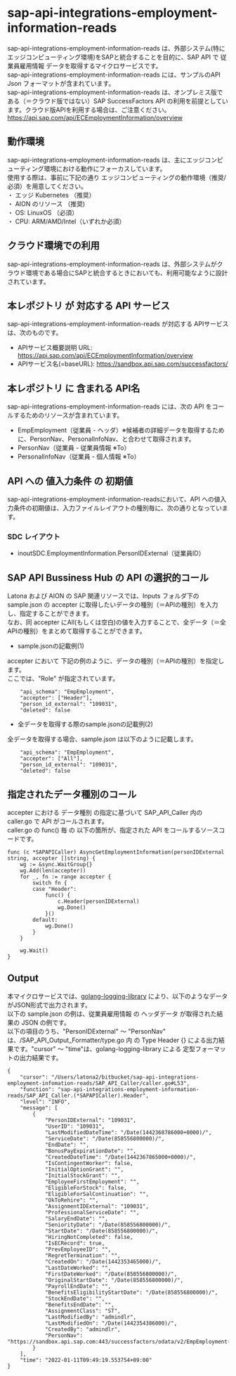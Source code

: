 # sap-api-integrations-employment-information-reads
sap-api-integrations-employment-information-reads は、外部システム(特にエッジコンピューティング環境)をSAPと統合することを目的に、SAP API で 従業員雇用情報 データを取得するマイクロサービスです。    
sap-api-integrations-employment-information-reads には、サンプルのAPI Json フォーマットが含まれています。   
sap-api-integrations-employment-information-reads は、オンプレミス版である（＝クラウド版ではない）SAP SuccessFactors API の利用を前提としています。クラウド版APIを利用する場合は、ご注意ください。   
https://api.sap.com/api/ECEmploymentInformation/overview   

## 動作環境  
sap-api-integrations-employment-information-reads は、主にエッジコンピューティング環境における動作にフォーカスしています。  
使用する際は、事前に下記の通り エッジコンピューティングの動作環境（推奨/必須）を用意してください。  
・ エッジ Kubernetes （推奨）    
・ AION のリソース （推奨)    
・ OS: LinuxOS （必須）    
・ CPU: ARM/AMD/Intel（いずれか必須）    

## クラウド環境での利用
sap-api-integrations-employment-information-reads は、外部システムがクラウド環境である場合にSAPと統合するときにおいても、利用可能なように設計されています。  

## 本レポジトリ が 対応する API サービス
sap-api-integrations-employment-information-reads が対応する APIサービス は、次のものです。

* APIサービス概要説明 URL: https://api.sap.com/api/ECEmploymentInformation/overview    
* APIサービス名(=baseURL): https://sandbox.api.sap.com/successfactors/

## 本レポジトリ に 含まれる API名
sap-api-integrations-employment-information-reads には、次の API をコールするためのリソースが含まれています。  

* EmpEmployment（従業員 - ヘッダ）※候補者の詳細データを取得するために、PersonNav、PersonalInfoNav、と合わせて取得されます。
* PersonNav（従業員 - 従業員情報 ※To）
* PersonalInfoNav（従業員 - 個人情報 ※To）

## API への 値入力条件 の 初期値
sap-api-integrations-employment-information-readsにおいて、API への値入力条件の初期値は、入力ファイルレイアウトの種別毎に、次の通りとなっています。  

### SDC レイアウト

* inoutSDC.EmploymentInformation.PersonIDExternal（従業員ID）

## SAP API Bussiness Hub の API の選択的コール

Latona および AION の SAP 関連リソースでは、Inputs フォルダ下の sample.json の accepter に取得したいデータの種別（＝APIの種別）を入力し、指定することができます。  
なお、同 accepter にAll(もしくは空白)の値を入力することで、全データ（＝全APIの種別）をまとめて取得することができます。  

* sample.jsonの記載例(1)  

accepter において 下記の例のように、データの種別（＝APIの種別）を指定します。  
ここでは、"Role" が指定されています。    
  
```
	"api_schema": "EmpEmployment",
	"accepter": ["Header"],
	"person_id_external": "109031",
	"deleted": false
```
  
* 全データを取得する際のsample.jsonの記載例(2)  

全データを取得する場合、sample.json は以下のように記載します。  

```
	"api_schema": "EmpEmployment",
	"accepter": ["All"],
	"person_id_external": "109031",
	"deleted": false
```

## 指定されたデータ種別のコール

accepter における データ種別 の指定に基づいて SAP_API_Caller 内の caller.go で API がコールされます。  
caller.go の func() 毎 の 以下の箇所が、指定された API をコールするソースコードです。  

```
func (c *SAPAPICaller) AsyncGetEmploymentInformation(personIDExternal string, accepter []string) {
	wg := &sync.WaitGroup{}
	wg.Add(len(accepter))
	for _, fn := range accepter {
		switch fn {
		case "Header":
			func() {
				c.Header(personIDExternal)
				wg.Done()
			}()
		default:
			wg.Done()
		}
	}

	wg.Wait()
}
```
## Output  
本マイクロサービスでは、[golang-logging-library](https://github.com/latonaio/golang-logging-library) により、以下のようなデータがJSON形式で出力されます。  
以下の sample.json の例は、従業員雇用情報 の ヘッダデータ が取得された結果の JSON の例です。  
以下の項目のうち、"PersonIDExternal" ～ "PersonNav" は、/SAP_API_Output_Formatter/type.go 内 の Type Header {} による出力結果です。"cursor" ～ "time"は、golang-logging-library による 定型フォーマットの出力結果です。  

```
{
	"cursor": "/Users/latona2/bitbucket/sap-api-integrations-employment-infomation-reads/SAP_API_Caller/caller.go#L53",
	"function": "sap-api-integrations-employment-information-reads/SAP_API_Caller.(*SAPAPICaller).Header",
	"level": "INFO",
	"message": [
		{
			"PersonIDExternal": "109031",
			"UserID": "109031",
			"LastModifiedDateTime": "/Date(1442368786000+0000)/",
			"ServiceDate": "/Date(858556800000)/",
			"EndDate": "",
			"BonusPayExpirationDate": "",
			"CreatedDateTime": "/Date(1442367865000+0000)/",
			"IsContingentWorker": false,
			"InitialOptionGrant": "",
			"InitialStockGrant": "",
			"EmployeeFirstEmployment": "",
			"EligibleForStock": false,
			"EligibleForSalContinuation": "",
			"OkToRehire": "",
			"AssignmentIDExternal": "109031",
			"ProfessionalServiceDate": "",
			"SalaryEndDate": "",
			"SeniorityDate": "/Date(858556800000)/",
			"StartDate": "/Date(858556800000)/",
			"HiringNotCompleted": false,
			"IsECRecord": true,
			"PrevEmployeeID": "",
			"RegretTermination": "",
			"CreatedOn": "/Date(1442353465000)/",
			"LastDateWorked": "",
			"FirstDateWorked": "/Date(858556800000)/",
			"OriginalStartDate": "/Date(858556800000)/",
			"PayrollEndDate": "",
			"BenefitsEligibilityStartDate": "/Date(858556800000)/",
			"StockEndDate": "",
			"BenefitsEndDate": "",
			"AssignmentClass": "ST",
			"LastModifiedBy": "admindlr",
			"LastModifiedOn": "/Date(1442354386000)/",
			"CreatedBy": "admindlr",
			"PersonNav": "https://sandbox.api.sap.com:443/successfactors/odata/v2/EmpEmployment(personIdExternal='109031',userId='109031')/personNav"
		}
	],
	"time": "2022-01-11T09:49:19.553754+09:00"
}
```
